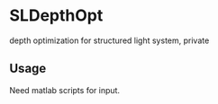 # SLDepthOpt
depth optimization for structured light system, private

## Usage

Need matlab scripts for input.
